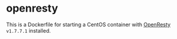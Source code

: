 openresty
=========

This is a Dockerfile for starting a CentOS container with [OpenResty](http://openresty.org/) `v1.7.7.1` installed. 
